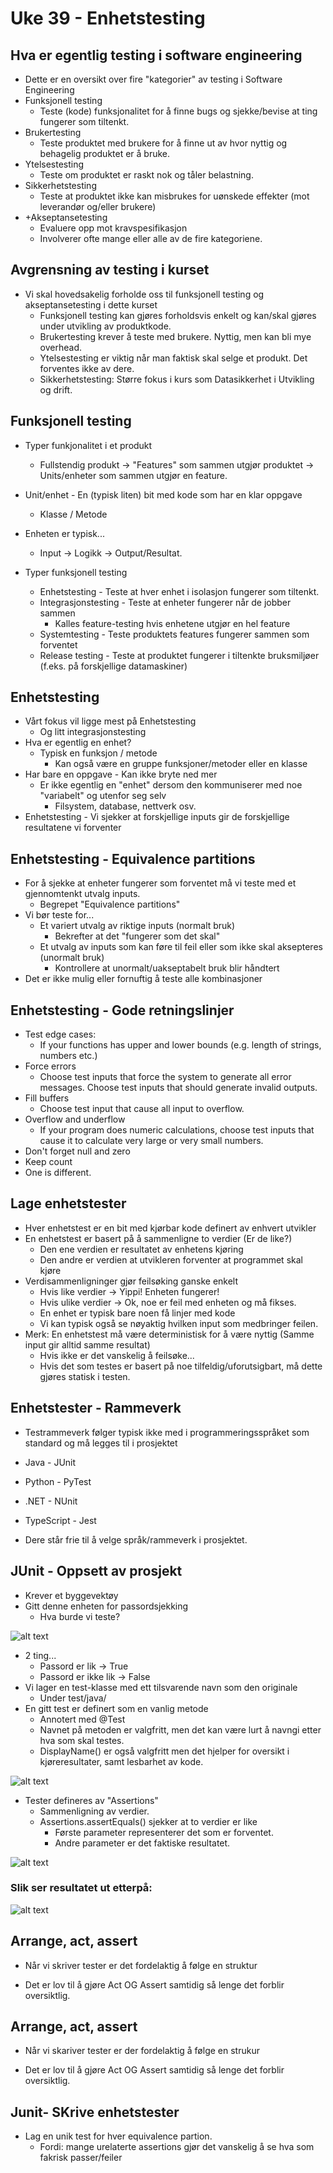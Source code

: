 # Uke 39 - Enhetstesting


## Hva er egentlig testing i software engineering

- Dette er en oversikt over fire "kategorier" av testing i Software Engineering
- Funksjonell testing
    - Teste (kode) funksjonalitet for å finne bugs og sjekke/bevise at ting fungerer som tiltenkt.
- Brukertesting
    - Teste produktet med brukere for å finne ut av hvor nyttig og behagelig produktet er å bruke.
- Ytelsestesting
    - Teste om produktet er raskt nok og tåler belastning.
- Sikkerhetstesting
    - Teste at produktet ikke kan misbrukes for uønskede effekter (mot leverandør og/eller brukere)
- +Akseptansetesting
    - Evaluere opp mot kravspesifikasjon
    - Involverer ofte mange eller alle av de fire kategoriene.

## Avgrensning av testing i kurset

- Vi skal hovedsakelig forholde oss til funksjonell testing og akseptansetesting i dette kurset
    - Funksjonell testing kan gjøres forholdsvis enkelt og kan/skal gjøres under utvikling av produktkode.
    - Brukertesting krever å teste med brukere. Nyttig, men kan bli mye overhead.
    - Ytelsestesting er viktig når man faktisk skal selge et produkt. Det forventes ikke av dere.
    - Sikkerhetstesting: Større fokus i kurs som Datasikkerhet i Utvikling og drift.

## Funksjonell testing
- Typer funkjonalitet i et produkt
    - Fullstendig produkt -> "Features" som sammen utgjør produktet -> Units/enheter som sammen utgjør en feature. 
- Unit/enhet - En (typisk liten) bit med kode som har en klar oppgave
    - Klasse / Metode
- Enheten er typisk...
    - Input -> Logikk -> Output/Resultat.


- Typer funksjonell testing
    - Enhetstesting - Teste at hver enhet i isolasjon fungerer som tiltenkt.
    - Integrasjonstesting - Teste at enheter fungerer når de jobber sammen
        - Kalles feature-testing hvis enhetene utgjør en hel feature
    - Systemtesting - Teste produktets features fungerer sammen som forventet
    - Release testing - Teste at produktet fungerer i tiltenkte bruksmiljøer (f.eks. på forskjellige datamaskiner)
    
## Enhetstesting
- Vårt fokus vil ligge mest på Enhetstesting
    - Og litt integrasjonstesting
- Hva er egentlig en enhet?
    - Typisk en funksjon / metode
        - Kan også være en gruppe funksjoner/metoder eller en klasse
- Har bare en oppgave - Kan ikke bryte ned mer
    - Er ikke egentlig en "enhet" dersom den kommuniserer med noe "variabelt" og utenfor seg selv
         - Filsystem, database, nettverk osv.
- Enhetstesting - Vi sjekker at forskjellige inputs gir de forskjellige resultatene vi forventer

## Enhetstesting - Equivalence partitions
- For å sjekke at enheter fungerer som forventet må vi teste med et gjennomtenkt utvalg inputs.
    - Begrepet "Equivalence partitions"
- Vi bør teste for...
    - Et variert utvalg av riktige inputs (normalt bruk)
        - Bekrefter at det "fungerer som det skal"
    - Et utvalg av inputs som kan føre til feil eller som ikke skal aksepteres (unormalt bruk)
        - Kontrollere at unormalt/uakseptabelt bruk blir håndtert
- Det er ikke mulig eller fornuftig å teste alle kombinasjoner

## Enhetstesting - Gode retningslinjer
- Test edge cases:
    - If your functions has upper and lower bounds (e.g. length of strings, numbers etc.)
- Force errors
    - Choose test inputs that force the system to generate all error messages. Choose test inputs that should generate invalid outputs.
- Fill buffers
    - Choose test input that cause all input to overflow.
- Overflow and underflow
    - If your program does numeric calculations, choose test inputs that cause it to calculate very large or very small numbers.
- Don't forget null and zero
- Keep count
- One is different. 

## Lage enhetstester
- Hver enhetstest er en bit med kjørbar kode definert av enhvert utvikler
- En enhetstest er basert på å sammenligne to verdier (Er de like?)
    - Den ene verdien er resultatet av enhetens kjøring
    - Den andre er verdien at utvikleren forventer at programmet skal kjøre
- Verdisammenligninger gjør feilsøking ganske enkelt
    - Hvis like verdier -> Yippi! Enheten fungerer!
    - Hvis ulike verdier -> Ok, noe er feil med enheten og må fikses.
    - En enhet er typisk bare noen få linjer med kode
    - Vi kan typisk også se nøyaktig hvilken input som medbringer feilen.
- Merk: En enhetstest må være deterministisk for å være nyttig (Samme input gir alltid samme resultat)
    - Hvis ikke er det vanskelig å feilsøke...
    - Hvis det som testes er basert på noe tilfeldig/uforutsigbart, må dette gjøres statisk i testen.

## Enhetstester - Rammeverk
- Testrammeverk følger typisk ikke med i programmeringsspråket som standard og må legges til i prosjektet
- Java - JUnit
- Python - PyTest
- .NET - NUnit
- TypeScript - Jest

- Dere står frie til å velge språk/rammeverk i prosjektet.

## JUnit - Oppsett av prosjekt
- Krever et byggevektøy
- Gitt denne enheten for passordsjekking
    - Hva burde vi teste? 

![alt text](image.png)

- 2 ting...
    - Passord er lik -> True
    - Passord er ikke lik -> False
- Vi lager en test-klasse med ett tilsvarende navn som den originale
    - Under test/java/
- En gitt test er definert som en vanlig metode
    - Annotert med @Test
    - Navnet på metoden er valgfritt, men det kan være lurt å navngi etter hva som skal testes.
    - DisplayName() er også valgfritt men det hjelper for oversikt i kjøreresultater, samt lesbarhet av kode.

![alt text](image-2.png)

- Tester defineres av "Assertions"
    - Sammenligning av verdier.
    - Assertions.assertEquals() sjekker at to verdier er like
        - Første parameter representerer det som er forventet.
        - Andre parameter er det faktiske resultatet.

![alt text](image-3.png)

### Slik ser resultatet ut etterpå:
![alt text](image-4.png)


## Arrange, act, assert
- Når vi skriver tester er det fordelaktig å følge en struktur

- Det er lov til å gjøre Act OG Assert samtidig så lenge det forblir oversiktlig.

## Arrange, act, assert
- Når vi skariver tester er der fordelaktig å følge  en strukur

- Det er lov til å gjøre Act OG Assert samtidig så lenge det forblir oversiktlig.


## Junit- SKrive enhetstester
- Lag en unik test for hver equivalence partion.
    - Fordi: mange urelaterte assertions gjør det vanskelig å se hva som fakrisk passer/feiler
    